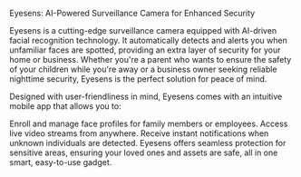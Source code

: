 Eyesens: AI-Powered Surveillance Camera for Enhanced Security

Eyesens is a cutting-edge surveillance camera equipped with AI-driven facial recognition technology. It automatically detects and alerts you when unfamiliar faces are spotted, providing an extra layer of security for your home or business. Whether you're a parent who wants to ensure the safety of your children while you're away or a business owner seeking reliable nighttime security, Eyesens is the perfect solution for peace of mind.

Designed with user-friendliness in mind, Eyesens comes with an intuitive mobile app that allows you to:

Enroll and manage face profiles for family members or employees.
Access live video streams from anywhere.
Receive instant notifications when unknown individuals are detected.
Eyesens offers seamless protection for sensitive areas, ensuring your loved ones and assets are safe, all in one smart, easy-to-use gadget.

